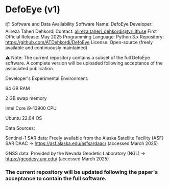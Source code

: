 # DefoEye (v1)

📦 Software and Data Availability
Software Name: DefoEye
Developer: Alireza Taheri Dehkordi
Contact: alireza.taheri_dehkordi@tvrl.lth.se
First Official Release: May 2025
Programming Language: Python 3.x
Repository: https://github.com/ATDehkordi/DefoEye
License: Open-source (freely available and continuously maintained)

⚠️ Note: The current repository contains a subset of the full DefoEye software. A complete version will be uploaded following acceptance of the associated publication.

Developer's Experimental Environment:

64 GB RAM

2 GB swap memory

Intel Core i9-13900 CPU

Ubuntu 22.04 OS

Data Sources:

Sentinel-1 SAR data: Freely available from the Alaska Satellite Facility (ASF) SAR DAAC
→ https://asf.alaska.edu/asfsardaac/ (accessed March 2025)

GNSS data: Provided by the Nevada Geodetic Laboratory (NGL)
→ https://geodesy.unr.edu/ (accessed March 2025)

### The current repository will be updated following the paper's acceptance to contain the full software.

